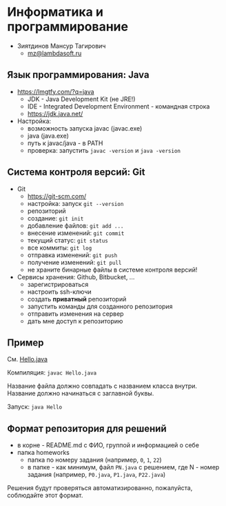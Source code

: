 # Информатика и программирование

+ Зиятдинов Мансур Тагирович
  - mz@lambdasoft.ru

## Язык программирования: Java 
+ https://lmgtfy.com/?q=java
  - JDK - Java Development Kit (не JRE!)
  - IDE - Integrated Development 
    Environment - командная строка
  - https://jdk.java.net/
+ Настройка:
  - возможность запуска javac (javac.exe)
  - java (java.exe)
  - путь к javac/java - в PATH
  - проверка: запустить `javac -version`
    и `java -version`

## Система контроля версий: Git

+ Git
  - https://git-scm.com/
  - настройка: запуск `git --version`
  - репозиторий
  - создание: `git init`
  - добавление файлов: `git add ...`
  - внесение изменений: `git commit`
  - текущий статус: `git status`
  - все коммиты: `git log`
  - отправка изменений: `git push`
  - получение изменений: `git pull`
  - не храните бинарные файлы в системе 
    контроля версий!
+ Сервисы хранения: Github, Bitbucket, ...
  - зарегистрироваться
  - настроить ssh-ключи
  - создать **приватный** репозиторий
  - запустить команды для созданного 
    репозитория
  - отправить изменения на сервер
  - дать мне доступ к репозиторию

## Пример

См. [Hello.java](0/Hello.java)

Компиляция: `javac Hello.java`

Название файла должно совпадать с 
названием класса внутри. Название 
должно начинаться с заглавной буквы.

Запуск: `java Hello`

## Формат репозитория для решений

+ в корне - README.md с ФИО, группой 
  и информацией о себе
+ папка homeworks
  - папка по номеру задания (например, 
  `0`, `1`, `22`)
  - в папке - как минимум, файл `PN.java`
    с решением, где N - номер задания 
    (например, `P0.java`, `P1.java`, 
    `P22.java`)

Решения будут проверяться автоматизированно,
пожалуйста, соблюдайте этот формат.
